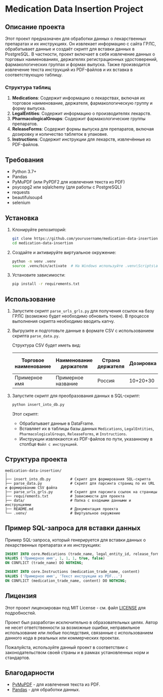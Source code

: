# Medication Data Insertion Project

## Описание проекта

Этот проект предназначен для обработки данных о лекарственных препаратах и их инструкциях. Он извлекает информацию с сайта ГРЛС, обрабатывает данные и создаёт скрипт для вставки данных в PostgreSQL. В частности, проект включает в себя извлечение данных о торговых наименованиях, держателях регистрационных удостоверений, фармакологических группах и формах выпуска. Также производится извлечение текста инструкций из PDF-файлов и их вставка в соответствующую таблицу.

### Структура таблиц

1. **Medications**: Содержит информацию о лекарствах, включая их торговое наименование, держателя, фармакологическую группу и форму выпуска.
2. **LegalEntities**: Содержит информацию о производителях лекарств.
3. **PharmacologicalGroups**: Содержит фармакологические группы препаратов.
4. **ReleaseForms**: Содержит формы выпуска для препаратов, включая дозировку и количество таблеток в упаковке.
5. **Instructions**: Содержит инструкции для лекарств, извлечённые из PDF-файлов.

## Требования

- Python 3.7+
- Pandas
- PyMuPDF (или PyPDF2 для извлечения текста из PDF)
- psycopg2 или sqlalchemy (для работы с PostgreSQL)
- requests
- beautifulsoup4
- selenium

## Установка

1. Клонируйте репозиторий:

   ```bash
   git clone https://github.com/yourusername/medication-data-insertion.git
   cd medication-data-insertion
   ```

2. Создайте и активируйте виртуальное окружение:

   ```bash
   python -m venv .venv
   source .venv/bin/activate  # На Windows используйте .venv\Scripts\activate
   ```

3. Установите зависимости:

   ```bash
   pip install -r requirements.txt
   ```

## Использование

1. Запустите скрипт `parse_urls_grls.py` для получения ссылок на базу ГРЛС (возможно будет необходимо обновить токен). В процессе выполнения скрипта необходимо вводить капчу.
2. Выгрузите и подготовьте данные в формате CSV с использованием скрипта `parse_data.py`.
   
   Структура CSV будет иметь вид:

   | Торговое наименование | Наименование держателя | Страна держателя | Дозировка | Количество таблеток | Фармако-терапевтическая группа | Рецептурное | БАД | Файл с инструкцией |
   |-----------------------|------------------------|------------------|-----------|---------------------|------------------------------|-------------|-----|---------------------|
   | Примерное имя         | Примерное название     | Россия           | 10+20+30  | 10+20               | Обезболивающие               | True        | False | path/to/instruction.pdf |

3. Запустите скрипт для преобразования данных в SQL-скрипт:

   ```bash
   python insert_into_db.py
   ```

   Этот скрипт:
   - Обрабатывает данные в DataFrame.
   - Вставляет их в таблицы базы данных `Medications`, `LegalEntities`, `PharmacologicalGroups`, `ReleaseForms`, и `Instructions`.
   - Инструкции извлекаются из PDF-файлов по пути, указанному в столбце `Файл с инструкцией`.

## Структура проекта

```
medication-data-insertion/
│
├── insert_into_db.py         # Скрипт для формирования SQL-скрипта
├── parse_data.py             # Скрипт для парсинга страниц по их URL и формированию CSV файла
├── parse_urls_grls.py        # Скрипт для парсинга ссылок на страницы
├── requirements.txt          # Зависимости для проекта
├── data/                     # Папка с входными данными и инструкциями
├── README.md                 # Документация проекта
└── .venv/                    # Виртуальное окружение
```

## Пример SQL-запроса для вставки данных

Пример SQL-запроса, который генерируется для вставки данных о лекарственных препаратах и их инструкциях:

```sql
INSERT INTO core.Medications (trade_name, legal_entity_id, release_form_id, pharmacological_group_id, is_prescription, is_dietary_supplement)
VALUES ('Примерное имя', 1, 1, 1, true, false)
ON CONFLICT (trade_name) DO NOTHING;

INSERT INTO core.Instructions (medication_trade_name, content)
VALUES ('Примерное имя', 'Текст инструкции из PDF...')
ON CONFLICT (medication_trade_name, content) DO NOTHING;
```

## Лицензия

Этот проект лицензирован под MIT License - см. файл [LICENSE](LICENSE) для подробностей.

Проект был разработан исключительно в образовательных целях. Автор не несет ответственности за возможные ошибки, неправильное использование или любые последствия, связанные с использованием данного кода в реальных или коммерческих проектах.

Пожалуйста, используйте данный проект в соответствии с законодательством своей страны и в рамках установленных норм и стандартов.

## Благодарности

- [PyMuPDF](https://pypi.org/project/PyMuPDF/) - для извлечения текста из PDF.
- [Pandas](https://pandas.pydata.org/) - для обработки данных.

